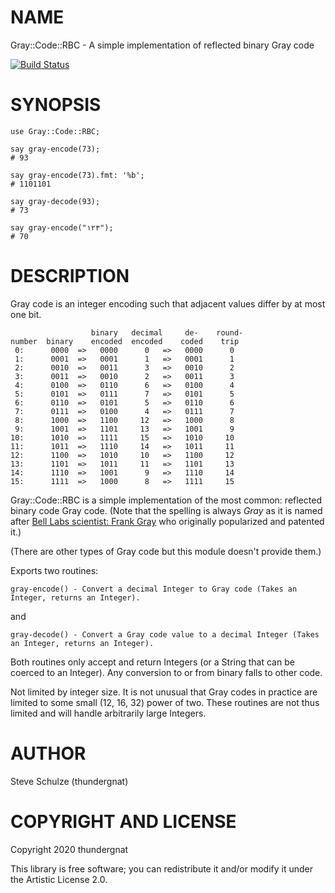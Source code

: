NAME
====

Gray::Code::RBC - A simple implementation of reflected binary Gray code

[![Build Status](https://travis-ci.org/thundergnat/Gray-Code-RBC.svg?branch=master)](https://travis-ci.org/thundergnat/Gray-Code-RBC)

SYNOPSIS
========

```perl6
use Gray::Code::RBC;

say gray-encode(73);
# 93

say gray-encode(73).fmt: '%b';
# 1101101

say gray-decode(93);
# 73

say gray-encode("١٢٣");
# 70
```

DESCRIPTION
===========

Gray code is an integer encoding such that adjacent values differ by at most one bit.

```perl6
                  binary   decimal     de-    round-
number  binary    encoded  encoded    coded    trip
 0:      0000  =>   0000      0   =>   0000      0
 1:      0001  =>   0001      1   =>   0001      1
 2:      0010  =>   0011      3   =>   0010      2
 3:      0011  =>   0010      2   =>   0011      3
 4:      0100  =>   0110      6   =>   0100      4
 5:      0101  =>   0111      7   =>   0101      5
 6:      0110  =>   0101      5   =>   0110      6
 7:      0111  =>   0100      4   =>   0111      7
 8:      1000  =>   1100     12   =>   1000      8
 9:      1001  =>   1101     13   =>   1001      9
10:      1010  =>   1111     15   =>   1010     10
11:      1011  =>   1110     14   =>   1011     11
12:      1100  =>   1010     10   =>   1100     12
13:      1101  =>   1011     11   =>   1101     13
14:      1110  =>   1001      9   =>   1110     14
15:      1111  =>   1000      8   =>   1111     15
```

Gray::Code::RBC is a simple implementation of the most common: reflected binary code Gray code. (Note that the spelling is always _Gray_ as it is named after [Bell Labs scientist: Frank Gray](https://en.wikipedia.org/wiki/Frank_Gray_(researcher)) who originally popularized and patented it.)

(There are other types of Gray code but this module doesn't provide them.)

Exports two routines:

    gray-encode() - Convert a decimal Integer to Gray code (Takes an Integer, returns an Integer).

and

    gray-decode() - Convert a Gray code value to a decimal Integer (Takes an Integer, returns an Integer).

Both routines only accept and return Integers (or a String that can be coerced to an Integer). Any conversion to or from binary falls to other code.

Not limited by integer size. It is not unusual that Gray codes in practice are limited to some small (12, 16, 32) power of two. These routines are not thus limited and will handle arbitrarily large Integers.

AUTHOR
======

Steve Schulze (thundergnat)

COPYRIGHT AND LICENSE
=====================

Copyright 2020 thundergnat

This library is free software; you can redistribute it and/or modify it under the Artistic License 2.0.


